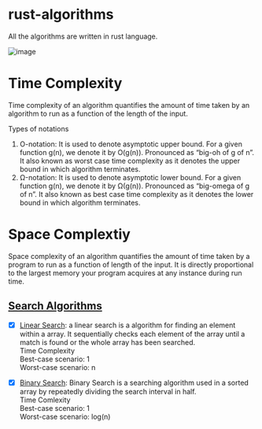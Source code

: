 # rust-algorithms

All the algorithms are written in rust language.

![image](https://user-images.githubusercontent.com/90622203/161422154-07fa8ff9-372a-41a8-95f3-d31e12391ee8.png)


# Time Complexity
Time complexity of an algorithm quantifies the amount of time taken by an algorithm to run as a function of the length of the input.


Types of notations       
1. O-notation: It is used to denote asymptotic upper bound. For a given function g(n), we denote it by O(g(n)). Pronounced as “big-oh of g of n”. It also known as worst case time complexity as it denotes the upper bound in which algorithm terminates.
2. Ω-notation: It is used to denote asymptotic lower bound. For a given function g(n), we denote it by Ω(g(n)). Pronounced as “big-omega of g of n”. It also known as best case time complexity as it denotes the lower bound in which algorithm terminates.

# Space Complextiy
Space complexity of an algorithm quantifies the amount of time taken by a program to run as a function of length of the input. It is directly proportional to the largest memory your program acquires at any instance during run time.

## [Search Algorithms](./src/searching)

- [x] [Linear Search](./src/searching/linear_search.rs): a linear search is a algorithm for finding an element within a array. It sequentially checks each element of the array until a match is found or the whole array has been searched.                                                                                                        
     Time Complexity                         
     Best-case scenario: 1                                                   
     Worst-case scenario: n                                                  

- [x] [Binary Search](./src/searching/binary_search.rs): Binary Search is a searching algorithm used in a sorted array by repeatedly dividing the search interval in half.                
     Time Comlexity           
     Best-case scenario: 1                                                   
     Worst-case scenario: log(n)
